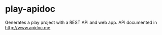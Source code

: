# play-apidoc
Generates a play project with a REST API and web app. API documented in http://www.apidoc.me
